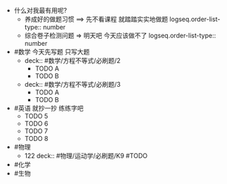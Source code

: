 - 什么对我最有用呢?
	- 养成好的做题习惯 ==> 先不看课程 就踏踏实实地做题
	  logseq.order-list-type:: number
	- 综合卷子检测问题 => 明天吧 今天应该做不了
	  logseq.order-list-type:: number
- #数学 今天先写题 只写大题
	- deck:: #数学/方程不等式/必刷题/2
		- TODO A
		- TODO B
	- deck:: #数学/方程不等式/必刷题/3
		- TODO A
		- TODO B
- #英语 就抄一抄 练练字吧
	- TODO 5
	- TODO 6
	- TODO 7
	- TODO 8
- #物理
	- 122 deck:: #物理/运动学/必刷题/K9 #TODO
- #化学
- #生物